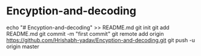 # Encyption-and-decoding
echo "# Encyption-and-decoding" >> README.md
git init
git add README.md
git commit -m "first commit"
git remote add origin https://github.com/Hrishabh-yadav/Encyption-and-decoding.git
git push -u origin master
